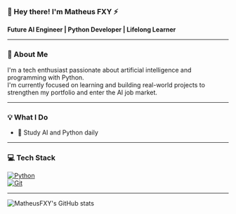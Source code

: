 ### 👋 Hey there! I'm Matheus FXY ⚡

**Future AI Engineer | Python Developer | Lifelong Learner**

---

### 📌 About Me  
I'm a tech enthusiast passionate about artificial intelligence and programming with Python.  
I'm currently focused on learning and building real-world projects to strengthen my portfolio and enter the AI job market.

---

### 💡 What I Do  
- 🧠 Study AI and Python daily  

---

### 💻 Tech Stack

[![Python](https://img.shields.io/badge/-Python-blue?style=flat-square&logo=python)](https://www.python.org)  
[![Git](https://img.shields.io/badge/-Git-black?style=flat-square&logo=git)](https://git-scm.com)  

---

![MatheusFXY's GitHub stats](https://github-readme-stats.vercel.app/api?username=MatheusFXY&show_icons=true&theme=midnight-purple)
<!--
**MatheusFXY/MatheusFXY** is a ✨ _special_ ✨ repository because its `README.md` (this file) appears on your GitHub profile.

Here are some ideas to get you started:

- 🔭 I’m currently working on ...
- 🌱 I’m currently learning ...
- 👯 I’m looking to collaborate on ...
- 🤔 I’m looking for help with ...
- 💬 Ask me about ...
- 📫 How to reach me: ...
- 😄 Pronouns: ...
- ⚡ Fun fact: ...
-->

